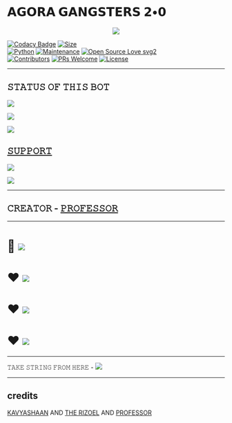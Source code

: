 # 𝗔𝗚𝗢𝗥𝗔 𝗚𝗔𝗡𝗚𝗦𝗧𝗘𝗥𝗦 𝟮•𝟬

<p align="center">
  <img src="https://te.legra.ph/file/792fa83b58082149766a9.jpg">
</p>


[![Codacy Badge](https://api.codacy.com/project/badge/Grade/f7c51539e67b483bb8d7749acca51d3a)](https://app.codacy.com/gh/Agora-OS/AGORASPAMGOD?utm_source=github.com&utm_medium=referral&utm_content=Agora-OS/AGORASPAMGOD&utm_campaign=Badge_Grade_Settings)
[![Size](https://img.shields.io/github/repo-size/Agora-OS/AGORASPAMGOD?style=flat-square&color=green)](https://github.com/Agora-OS/AGORASPAMGOD/)   
[![Python](https://img.shields.io/badge/Python-v3.9-blue)](https://www.python.org/)
[![Maintenance](https://img.shields.io/badge/Maintained%3F-yes-green.svg)](https://github.com/Agora-OS/AGORASPAMGOD/graphs/commit-activity)
[![Open Source Love svg2](https://badges.frapsoft.com/os/v2/open-source.svg?v=103)](https://github.com/Agora-OS/AGORASPAMGOD)   
[![Contributors](https://img.shields.io/github/contributors/Agora-OS/AGORASPAMGOD?style=flat-square&color=green)](https://github.com/Agora-OS/AGORASPAMGOD/graphs/contributors)
[![PRs Welcome](https://img.shields.io/badge/PRs-welcome-brightgreen.svg?style=flat-square)](https://makeapullrequest.com)
[![License](https://img.shields.io/badge/License-AGPL-blue)](https://github.com/Agora-OS/AGORASPAMGOD/blob/main/LICENSE)

----

## 𝚂𝚃𝙰𝚃𝚄𝚂 𝙾𝙵 𝚃𝙷𝙸𝚂 𝙱𝙾𝚃 
<p align="left"><a href="https://github.com/Agora-OS/AGORASPAMGOD/network/members"><img src="https://img.shields.io/github/forks/Agora-OS/AGORASPAMGOD?label=Forks&logoColor=Black&style=social"></a><p align="left"><a href="https://github.com/Agora-OS/AGORASPAMGOD/stargazers"><img src="https://img.shields.io/github/stars/Agora-OS/AGORASPAMGOD?logoColor=Blue&style=social"></a><p align="left"><a href="https://github.com/Agora-OS/AGORASPAMGOD"></a><p align="left"><a href="https://github.com/Agora-OS/AGORASPAMGOD?"><img src="https://img.shields.io/github/last-commit/Agora-OS/AGORASPAMGOD?style=plastic"></

-------------------------------------------------

## 𝚂𝚄𝙿𝙿𝙾𝚁𝚃 
                          
<a href="https://t.me/AGORA_SPAM_OFFICIAL"><img src="https://img.shields.io/badge/Join-SUPPORT%20GROUP-yellow.svg?logo=Telegram"></a>
  
<a href="https://t.me/AGORA_FIGHTERS"><img src="https://img.shields.io/badge/Join-SUPPORT%20CHANNEL-yellow.svg?logo=Telegram"></a>

-------------------------------------------------

## 𝙲𝚁𝙴𝙰𝚃𝙾𝚁 - [𝙿𝚁𝙾𝙵𝙴𝚂𝚂𝙾𝚁](https://t.me/AGORASWAMY_PROFESSOR)

-------------------------------------------------

# 🚀 <a href="https://t.me/XTZ_HEROKUBOT"><img src="https://img.shields.io/badge/𝗗𝗘𝗣𝗟𝗢𝗬 %20𝗧𝗢%20𝗛𝗘𝗥𝗢𝗞𝗨-purple.svg?logo=Telegram"></a>
# ❤︎ <a href="https://t.me/AGORASWAMY_PROFESSOR"><img src="https://img.shields.io/badge/𝗢𝗪𝗡𝗘𝗥-𝗞𝗔𝗩𝗬𝗔%20𝗦𝗛𝗔𝗔𝗡-orange.svg?logo=Telegram"></a>
# ❤︎ <a href="https://t.me/The_name_is_unique_wepoN"><img src="https://img.shields.io/badge/𝗢𝗪𝗡𝗘𝗥-𝗔𝗠𝗠𝗨%20𝗔𝗥𝗨𝗡-orange.svg?logo=Telegram"></a>
# ❤︎ <a href="https://t.me/GELEYA"><img src="https://img.shields.io/badge/𝗢𝗪𝗡𝗘𝗥-𝗦𝗔𝗖𝗛𝗜𝗡-orange.svg?logo=Telegram"></a>
------------------------------------------------


𝚃𝙰𝙺𝙴 𝚂𝚃𝚁𝙸𝙽𝙶 𝙵𝚁𝙾𝙼 𝙷𝙴𝚁𝙴 - 
<a href="https://t.me/SESSIONGENERATORBOT"><img src="https://img.shields.io/badge/𝗚𝗘𝗡𝗘𝗥𝗔𝗧𝗘%20𝗦𝗧𝗥𝗜𝗡𝗚%20𝗦𝗘𝗦𝗦𝗜𝗢𝗡%20-blue.svg?logo=Telegram"></a>
    
-------------------------------------------------

## credits 

[KAVYASHAAN](t.me/agoraswamy_professor)
AND [THE RIZOEL](t.me/TheRiZoeL) AND [PROFESSOR](agoraswamy_professor)
